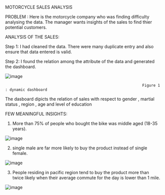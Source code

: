 MOTORCYCLE SALES ANALYSIS

PROBLEM : Here is the motorcycle company who was finding difficulty analysing the data. The manager wants insights of the sales to find thier potential customers.

ANALYSIS OF THE SALES:

Step 1: I had cleaned the data. There were many duplicate entry and also ensure that data entered is valid.

Step 2: I found the relation among the attribute of the data and generated the dashboard.

![image](https://user-images.githubusercontent.com/69399282/207121535-86272068-f670-4e57-b7d5-c0f16457cd00.png)
                    
                                                                  Figure 1 : dynamic dashboard
                                                           

The dasboard dipicts the relation of sales with respect to gender , martial status , region , age and level of education


FEW MEANINGFUL INSIGHTS:

1. More than 75% of people who bought the bike was middle aged (18-35 years).

![image](https://user-images.githubusercontent.com/69399282/207125431-7ab2ff7f-1fe8-484c-91fc-57986e7f9dc1.png)

2. single male are far more likely to buy the product instead of single female.

![image](https://user-images.githubusercontent.com/69399282/207125268-82d83140-26b1-4374-b8c6-0e6a6f025ce7.png)

3. People residing in pacific region tend to buy the product more than twice likely when their average commute for the day is lower than 1 mile.

![image](https://user-images.githubusercontent.com/69399282/207128113-373cf467-1b7c-43db-a3b6-ab953d8da27c.png)




